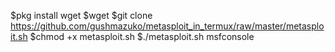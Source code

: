 $pkg install wget
$wget 
$git clone https://github.com/gushmazuko/metasploit_in_termux/raw/master/metasploit.sh
$chmod +x metasploit.sh
$./metasploit.sh
msfconsole

